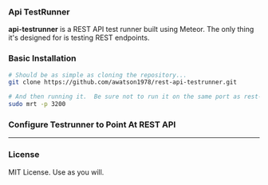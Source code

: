 ### Api TestRunner

**api-testrunner** is a REST API test runner built using Meteor.  The only thing it's designed for is testing REST endpoints.  



### Basic Installation

````sh
# Should be as simple as cloning the repository...  
git clone https://github.com/awatson1978/rest-api-testrunner.git

# And then running it.  Be sure not to run it on the same port as rest-api!
sudo mrt -p 3200
```` 

### Configure Testrunner to Point At REST API



------------------------
### License

MIT License.  Use as you will.
